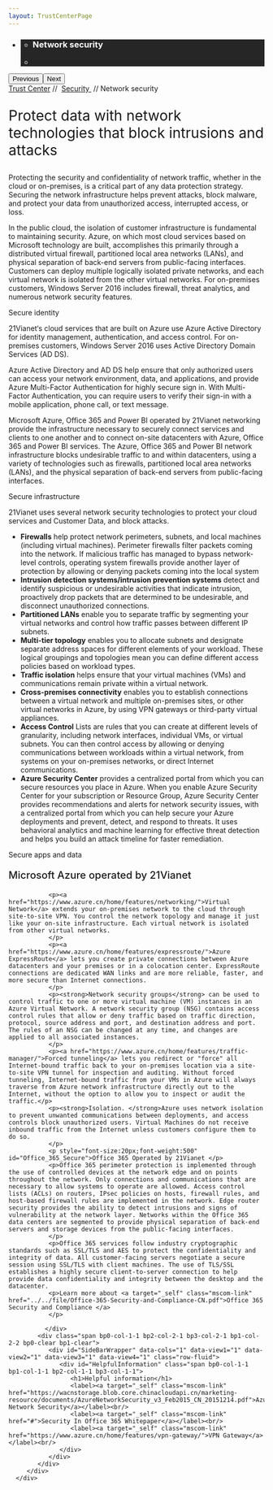 ```yaml
---
layout: TrustCenterPage
---
```

<div class="row-fluid">
   <div class="span">
      <div>
         <div id="HeroWrapper" data-cols="1" data-view1="1" data-view2="1" data-view3="1" data-view4="1" class="row-fluid wider hero grid-container">
            <div class="span bp0-col-1-1 bp1-col-1-1 bp2-col-1-1 bp3-col-1-1">
               <div bi:type="slideshow" class="slideshow slideshow-hero hero" xmlns:bi="urn:schemas-microsoft-com:mscom:bi">
                  <ul bi:type="list" class="slides">
                     <li id="slide-1" bi:index="0" selectBi="">
                        <div class="heroitem light-foreground" bi:type="heroitem">
                           <div class="media" bi:parenttitle="t1">
                              <a href="" bi:track="False" bi:titleflag="t1" bi:index="0">
                                 <div data-picture="" data-alt="You are in control of your data" data-disable-swap-below="">
                                    <div data-src="https://c.s-microsoft.com/en-us/CMSImages/MS_TrustCenter_Privacy_Header.jpg?version=dc9c5b9b-c334-7922-892a-15c2cd65053d"></div>
                                    <noscript></noscript>
                                 </div>
                              </a>
                           </div>
                           <div class="text" bi:type="cta">
                              <div class="text-container">
                                 <div class="box" style="background: rgba(0,0,0,.85); color: #FFFFFF;">
                                    <ul bi:type="list" class="headerCaption subpageHeaderCaption">
                                       <li class="box-title">
                                          <h3 class="box-title" bi:type="title" bi:title="t1" style="color: #FFFFFF;">Network security</h3>
                                       </li>
                                       <li class="box-actions box-description"><a target="_self" class="mscom-link" href=""></a></li>
                                    </ul>
                                 </div>
                              </div>
                           </div>
                        </div>
                     </li>
                  </ul>
                  <div class="navigation international" bi:track="false">
                     <div class="grid-container settop" data-title-text="Go To Slide "></div>
                  </div>
                  <div class="prev-next" bi:track="false"><button class="prev"><span class="icon-left" aria-hidden="true"></span><span class="screen-reader-text">Previous</span></button><button class="next"><span class="icon-right" aria-hidden="true"></span><span class="screen-reader-text">Next</span></button></div>
                  <div id="play-pause" class="play-pause" style="display:none">
                     <div class="pause"><button id="pauseButton" class="pause_button"><span class="icon-pause" aria-hidden="true"></span><span class="screen-reader-text">Pause</span></button></div>
                     <div class="play"><button id="playButton" class="play_button"><span class="icon-play" aria-hidden="true"></span><span class="screen-reader-text">Play</span></button></div>
                  </div>
               </div>
            </div>
         </div>
         <div id="BreadcrumbWrapper" data-cols="1" data-view1="1" data-view2="1" data-view3="1" data-view4="1" class="row-fluid grid-container mscom-grid-container breadcrumbs">
            <div class="span bp0-col-1-1 bp1-col-1-1 bp2-col-1-1 bp3-col-1-1"><a target="_self" class="mscom-link" href="../default.html">Trust Center</a> // 
               <a target="_self" class="mscom-link" href="../security/default.html">Security </a> // Network security
            </div>
         </div>
         <div id="ContentWrapper" data-cols="2" data-view1="1" data-view2="2" data-view3="2" data-view4="2" class="row-fluid subpageBody">
            <div class="span bp0-col-1-1 bp2-col-2-1 bp3-col-2-1 bp1-col-2-2">
               <p style="font-size:28px">Protect data with network technologies that block intrusions and attacks</p>
               <p>Protecting the security and confidentiality of network traffic, whether in the cloud or on-premises, is a critical part of any data protection strategy. Securing the network infrastructure helps prevent attacks, block malware, and protect your data from unauthorized access, interrupted access, or loss.</p>
               <p>In the public cloud, the isolation of customer infrastructure is fundamental to maintaining security. Azure, on which most cloud services based on Microsoft technology are built, accomplishes this primarily through a distributed virtual firewall, partitioned local area networks (LANs), and physical separation of back-end servers from public-facing interfaces. Customers can deploy multiple logically isolated private networks, and each virtual network is isolated from the other virtual networks. For on-premises customers, Windows Server 2016 includes firewall, threat analytics, and numerous network security features.</p>
               <label id="identity_Secure">Secure identity</label>
               <p>21Vianet‘s cloud services that are built on Azure use Azure Active Directory for identity management, authentication, and access control. For on-premises customers, Windows Server 2016 uses Active Directory Domain Services (AD DS).</p>
               <p>Azure Active Directory and AD DS help ensure that only authorized users can access your network environment, data, and applications, and provide Azure Multi-Factor Authentication for highly secure sign in. With Multi-Factor Authentication, you can require users to verify their sign-in with a mobile application, phone call, or text message.</p>
               <p>Microsoft Azure, Office 365 and Power BI operated by 21Vianet networking provide the infrastructure necessary to securely connect services and clients to one another and to connect on-site datacenters with Azure, Office 365 and Power BI services. The Azure, Office 365 and Power BI network infrastructure blocks undesirable traffic to and within datacenters, using a variety of technologies such as firewalls, partitioned local area networks (LANs), and the physical separation of back-end servers from public-facing interfaces. 
               </p>
               <label id="infrastructure_Secure">Secure infrastructure</label>
               <p>21Vianet uses several network security technologies to protect your cloud services and Customer Data, and block attacks.</p>
               <ul style="list-style-type:disc">
                  <li><strong>Firewalls</strong> help protect network perimeters, subnets, and local machines (including virtual machines). Perimeter firewalls filter packets coming into the network. If malicious traffic has managed to bypass network-level controls, operating system firewalls provide another layer of protection by allowing or denying packets coming into the local system</li>
                  <li><strong>Intrusion detection systems/intrusion prevention systems</strong> detect and identify suspicious or undesirable activities that indicate intrusion, proactively drop packets that are determined to be undesirable, and disconnect unauthorized connections.</li>
                  <li><strong>Partitioned LANs</strong> enable you to separate traffic by segmenting your virtual networks and control how traffic passes between different IP subnets.</li>
                  <li><strong>Multi-tier topology</strong> enables you to allocate subnets and designate separate address spaces for different elements of your workload. These logical groupings and topologies mean you can define different access policies based on workload types.</li>
                  <li><strong>Traffic isolation</strong> helps ensure that your virtual machines (VMs) and communications remain private within a virtual network.</li>
                  <li><strong>Cross-premises connectivity</strong> enables you to establish connections between a virtual network and multiple on-premises sites, or other virtual networks in Azure, by using VPN gateways or third-party virtual appliances.</li>
                  <li><strong>Access Control</strong> Lists are rules that you can create at different levels of granularity, including network interfaces, individual VMs, or virtual subnets. You can then control access by allowing or denying communications between workloads within a virtual network, from systems on your on-premises networks, or direct Internet communications.</li>
                  <li><strong>Azure Security Center</strong> provides a centralized portal from which you can secure resources you place in Azure. When you enable Azure Security Center for your subscription or Resource Group, Azure Security Center provides recommendations and alerts for network security issues, with a centralized portal from which you can help secure your Azure deployments and prevent, detect, and respond to threats. It uses behavioral analytics and machine learning for effective threat detection and helps you build an attack timeline for faster remediation.</li>
               </ul>
               <label id="apps_and_data_Secure">Secure apps and data</label>
               <p style="font-size:20px;font-weight:500" id="Azure_Secure">Microsoft Azure operated by 21Vianet</p>

               <p><a href="https://www.azure.cn/home/features/networking/">Virtual Network</a> extends your on-premises network to the cloud through site-to-site VPN. You control the network topology and manage it just like your on-site infrastructure. Each virtual network is isolated from other virtual networks. 
               </p>
               <p><a href="https://www.azure.cn/home/features/expressroute/">Azure ExpressRoute</a> lets you create private connections between Azure datacenters and your premises or in a colocation center. ExpressRoute connections are dedicated WAN links and are more reliable, faster, and more secure than Internet connections. 
               </p>
               <p><strong>Network security groups</strong> can be used to control traffic to one or more virtual machine (VM) instances in an Azure Virtual Network. A network security group (NSG) contains access control rules that allow or deny traffic based on traffic direction, protocol, source address and port, and destination address and port. The rules of an NSG can be changed at any time, and changes are applied to all associated instances. 
               </p>
               <p><a href="https://www.azure.cn/home/features/traffic-manager/">Forced tunneling</a> lets you redirect or "force" all Internet-bound traffic back to your on-premises location via a site-to-site VPN tunnel for inspection and auditing. Without forced tunneling, Internet-bound traffic from your VMs in Azure will always traverse from Azure network infrastructure directly out to the Internet, without the option to allow you to inspect or audit the traffic.</p>
               <p><strong>Isolation. </strong>Azure uses network isolation to prevent unwanted communications between deployments, and access controls block unauthorized users. Virtual Machines do not receive inbound traffic from the Internet unless customers configure them to do so.
               </p>
               <p style="font-size:20px;font-weight:500" id="Office_365_Secure">Office 365 Operated by 21Vianet </p>
               <p>Office 365 perimeter protection is implemented through the use of controlled devices at the network edge and on points throughout the network. Only connections and communications that are necessary to allow systems to operate are allowed. Access control lists (ACLs) on routers, IPsec policies on hosts, firewall rules, and host-based firewall rules are implemented in the network. Edge router security provides the ability to detect intrusions and signs of vulnerability at the network layer. Networks within the Office 365 data centers are segmented to provide physical separation of back-end servers and storage devices from the public-facing interfaces. 
               </p>
               <p>Office 365 services follow industry cryptographic standards such as SSL/TLS and AES to protect the confidentiality and integrity of data. All customer-facing servers negotiate a secure session using SSL/TLS with client machines. The use of TLS/SSL establishes a highly secure client-to-server connection to help provide data confidentiality and integrity between the desktop and the datacenter.
               <p>Learn more about <a target="_self" class="mscom-link" href="../../file/Office-365-Security-and-Compliance-CN.pdf">Office 365 Security and Compliance </a>
               </p>
               
              </div> 
            <div class="span bp0-col-1-1 bp2-col-2-1 bp3-col-2-1 bp1-col-2-2 bp0-clear bp1-clear">
               <div id="SideBarWrapper" data-cols="1" data-view1="1" data-view2="1" data-view3="1" data-view4="1" class="row-fluid">
                  <div id="HelpfulInformation" class="span bp0-col-1-1 bp1-col-1-1 bp2-col-1-1 bp3-col-1-1">
                     <h1>Helpful information</h1>
                     <label><a target="_self" class="mscom-link" href="https://wacnstorage.blob.core.chinacloudapi.cn/marketing-resource/documents/AzureNetworkSecurity_v3_Feb2015_CN_20151214.pdf">Azure Network Security</a></label><br/>
                     <label><a target="_self" class="mscom-link" href="#">Security In Office 365 Whitepaper</a></label><br/>
                     <label><a target="_self" class="mscom-link" href="https://www.azure.cn/home/features/vpn-gateway/">VPN Gateway</a></label><br/>
                  </div>
               </div>
            </div>
         </div>
      </div>
   </div>
</div>
<div class="row-fluid" data-view4="1" data-view3="1" data-view2="1" data-view1="1" data-cols="1">
   <div class="span bp0-col-1-1 bp1-col-1-1 bp2-col-1-1 bp3-col-1-1"></div>
</div>
